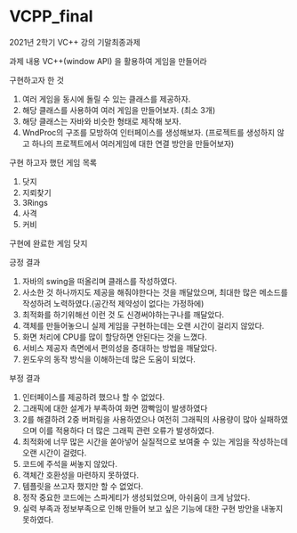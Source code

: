 # VCPP_final
2021년 2학기 VC++ 강의 기말최종과제

과제 내용
VC++(window API) 을 활용하여 게임을 만들어라

구현하고자 한 것
1. 여러 게임을 동시에 돌릴 수 있는 클래스를 제공하자.
2. 해당 클래스를 사용하여 여러 게임을 만들어보자. (최소 3개)
3. 해당 클래스는 자바와 비슷한 형태로 제작해 보자.
4. WndProc의 구조를 모방하여 인터페이스를 생성해보자. (프로젝트를 생성하지 않고 하나의 프로젝트에서 여러게임에 대한 연결 방안을 만들어보자)


구현 하고자 했던 게임 목록
1. 닷지
2. 지뢰찾기
3. 3Rings
4. 사격
5. 커비

구현에 완료한 게임
닷지

긍정 결과
1. 자바의 swing을 떠올리며 클래스를 작성하였다.
2. 사소한 것 하나까지도 제공을 해줘야한다는 것을 깨달았으며, 최대한 많은 메소드를 작성하려 노력하였다.(공간적 제약성이 없다는 가정하에)
3. 최적화를 하기위해선 이런 것 도 신경써야하는구나를 깨달았다.
4. 객체를 만들어놓으니 실제 게임을 구현하는데는 오랜 시간이 걸리지 않았다.
5. 화면 처리에 CPU를 많이 할당하면 안된다는 것을 느꼈다.
6. 서비스 제공자 측면에서 편의성을 증대하는 방법을 깨달았다.
7. 윈도우의 동작 방식을 이해하는데 많은 도움이 되었다.

부정 결과
1. 인터페이스를 제공하려 했으나 할 수 없었다.
2. 그래픽에 대한 설계가 부족하여 화면 깜빡임이 발생하였다
3. 2를 해결하려 2중 버퍼링을 사용하였으나 여전히 그래픽의 사용량이 많아 실패하였으며 이를 적용하다 더 많은 그래픽 관련 오류가 발생하였다.
4. 최적화에 너무 많은 시간을 쏟아넣어 실질적으로 보여줄 수 있는 게임을 작성하는데 오랜 시간이 걸렸다.
5. 코드에 주석을 써놓지 않았다.
6. 객체간 호환성을 마련하지 못하였다.
7. 템플릿을 쓰고자 했지만 할 수 없었다.
8. 정작 중요한 코드에는 스파게티가 생성되었으며, 아쉬움이 크게 남았다.
9. 실력 부족과 정보부족으로 인해 만들어 보고 싶은 기능에 대한 구현 방안을 내놓지 못하였다.
